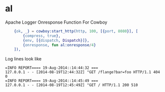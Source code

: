 al
==

Apache Logger Onresponse Function For Cowboy

```erlang
	{ok, _} = cowboy:start_http(http, 100, [{port, 8080}], [
		{compress, true},
		{env, [{dispatch, Dispatch}]},
		{onresponse, fun al:onresponse/4}
	]),
```

Log lines look like

```
=INFO REPORT==== 19-Aug-2014::14:44:32 ===
127.0.0.1 - - [2014-08-19T12:44:32Z] "GET /flange?bar=foo HTTP/1.1 404 0
=INFO REPORT==== 19-Aug-2014::14:45:49 ===
127.0.0.1 - - [2014-08-19T12:45:49Z] "GET / HTTP/1.1 200 510
```
